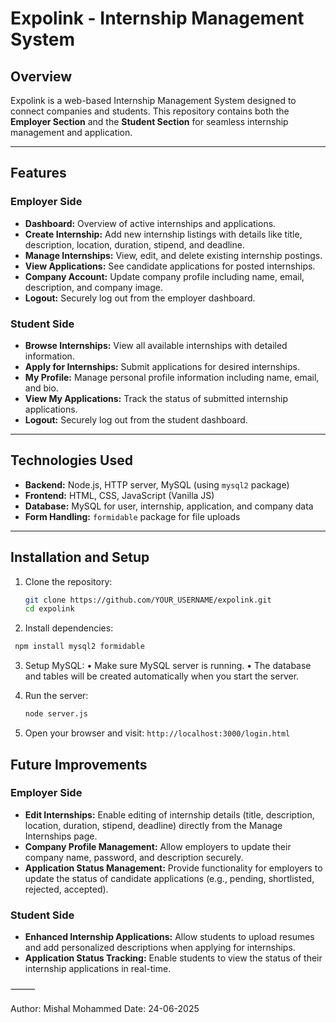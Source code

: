 # Expolink - Internship Management System

## Overview
Expolink is a web-based Internship Management System designed to connect companies and students. This repository contains both the **Employer Section** and the **Student Section** for seamless internship management and application.

---

## Features

### Employer Side
- **Dashboard:** Overview of active internships and applications.
- **Create Internship:** Add new internship listings with details like title, description, location, duration, stipend, and deadline.
- **Manage Internships:** View, edit, and delete existing internship postings.
- **View Applications:** See candidate applications for posted internships.
- **Company Account:** Update company profile including name, email, description, and company image.
- **Logout:** Securely log out from the employer dashboard.

### Student Side
- **Browse Internships:** View all available internships with detailed information.
- **Apply for Internships:** Submit applications for desired internships.
- **My Profile:** Manage personal profile information including name, email, and bio.
- **View My Applications:** Track the status of submitted internship applications.
- **Logout:** Securely log out from the student dashboard.

---

## Technologies Used
- **Backend:** Node.js, HTTP server, MySQL (using `mysql2` package)
- **Frontend:** HTML, CSS, JavaScript (Vanilla JS)
- **Database:** MySQL for user, internship, application, and company data
- **Form Handling:** `formidable` package for file uploads

---

## Installation and Setup
1. Clone the repository:
   ```bash
   git clone https://github.com/YOUR_USERNAME/expolink.git
   cd expolink
   ```
   
2.	Install dependencies:
   ```bash
	npm install mysql2 formidable
```

3.	Setup MySQL:
	•	Make sure MySQL server is running.
	•	The database and tables will be created automatically when you start the server.

4.	Run the server:
  	```bash
  	node server.js
  	```

6.	Open your browser and visit:
	```http://localhost:3000/login.html```

## Future Improvements

### Employer Side
- **Edit Internships:** Enable editing of internship details (title, description, location, duration, stipend, deadline) directly from the Manage Internships page.
- **Company Profile Management:** Allow employers to update their company name, password, and description securely.
- **Application Status Management:** Provide functionality for employers to update the status of candidate applications (e.g., pending, shortlisted, rejected, accepted).

### Student Side
- **Enhanced Internship Applications:** Allow students to upload resumes and add personalized descriptions when applying for internships.
- **Application Status Tracking:** Enable students to view the status of their internship applications in real-time.

⸻

Author: Mishal Mohammed
Date: 24-06-2025
